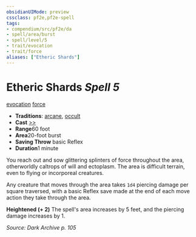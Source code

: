 ```yaml
---
obsidianUIMode: preview
cssclass: pf2e,pf2e-spell
tags:
- compendium/src/pf2e/da
- spell/area/burst
- spell/level/5
- trait/evocation
- trait/force
aliases: ["Etheric Shards"]
---
```

# Etheric Shards *Spell 5*   
[evocation](/rules/traits/evocation.md)  [force](/rules/traits/force.md)  

- **Traditions**: [arcane](/rules/traits/arcane.md), [occult](/rules/traits/occult.md)
- **Cast** [>>](/rules/core-rulebook/chapter-9-playing-the-game.md#Actions "Two-Action") 
- **Range**60 foot
- **Area**20-foot burst
- **Saving Throw**  basic Reflex
- **Duration**1 minute

You reach out and sow glittering splinters of force throughout the area, otherworldly caltrops of will and ectoplasm. The area is difficult terrain, even to flying or incorporeal creatures.

Any creature that moves through the area takes `1d4` piercing damage per square traversed, with a basic Reflex save made at the end of each move action they take through the area.

**Heightened (+ 2)** The spell's area increases by 5 feet, and the piercing damage increases by 1.

*Source: Dark Archive p. 105*